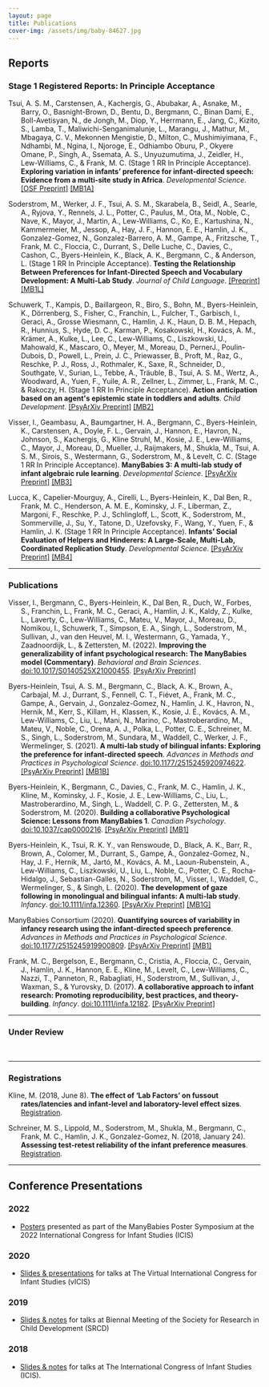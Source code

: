 ```yaml
---
layout: page
title: Publications
cover-img: /assets/img/baby-84627.jpg
---
```


<!---
Within a category, organize alphabetically

To fix:
- ad activities spreadsheet
- open external links in new tab? possible work around with kramdown
--->


## Reports

### Stage 1 Registered Reports: In Principle Acceptance
      
<p style="padding-left: 25px; text-indent: -25px">Tsui, A. S. M., Carstensen, A., Kachergis, G., Abubakar, A., Asnake, M., Barry, O., Basnight-Brown, D., Bentu, D., Bergmann, C., Binan Dami, E., Boll-Avetisyan, N., de Jongh, M., Diop, Y., Herrmann, E., Jang, C., Kizito, S., Lamba, T., Maliwichi-Senganimalunje, L., Marangu, J., Mathur, M., Mbagaya, C. V., Mekonnen Mengistie, D., Milton, C., Mushimiyimana, F., Ndhambi, M., Ngina, I., Njoroge, E., Odhiambo Oburu, P., Okyere Omane, P., Singh, A., Ssemata, A. S., Unyuzumutima, J., Zeidler, H., Lew-Williams, C., & Frank, M. C. (Stage 1 RR In Principle Acceptance). <b>Exploring variation in infants’ preference for infant-directed speech: Evidence from a multi-site study in Africa</b>. <i>Developmental Science</i>. <a href="https://osf.io/fqp4b">[OSF Preprint]</a> <a href="{{site.baseurl}}{% link MB1A.md %}">[MB1A]</a></p>  

<p style="padding-left: 25px; text-indent: -25px">Soderstrom, M., Werker, J. F., Tsui, A. S. M., Skarabela, B., Seidl, A., Searle, A., Ryjova, Y., Rennels, J. L., Potter, C., Paulus, M., Ota, M., Noble, C., Nave, K., Mayor, J., Martin, A., Lew-Williams, C., Ko, E., Kartushina, N., Kammermeier, M., Jessop, A., Hay, J. F., Hannon, E. E., Hamlin, J. K., Gonzalez-Gomez, N., Gonzalez-Barrero, A. M., Gampe, A., Fritzsche, T., Frank, M. C., Floccia, C., Durrant, S., Delle Luche, C., Davies, C., Cashon, C., Byers-Heinlein, K., Black, A. K., Bergmann, C., & Anderson, L. (Stage 1 RR In Principle Acceptance). <b>Testing the Relationship Between Preferences for Infant-Directed Speech and Vocabulary Development: A Multi-Lab Study</b>. <i>Journal of Child Language</i>. <a href="https://docs.google.com/document/d/1CbLIEsJkQUctAW8a0VgW59hNMHGwyzSXkhWSFzlQYFE/edit?usp=sharing">[Preprint]</a> <a href="{{site.baseurl}}{% link MB1L.md %}">[MB1L]</a></p>  

<p style="padding-left: 25px; text-indent: -25px">Schuwerk, T., Kampis, D., Baillargeon, R., Biro, S., Bohn, M., Byers-Heinlein, K., Dörrenberg, S., Fisher, C., Franchin, L., Fulcher, T., Garbisch, I., Geraci, A., Grosse Wiesmann, C., Hamlin, J. K., Haun, D. B. M., Hepach, R., Hunnius, S., Hyde, D. C., Karman, P., Kosakowski, H., Kovács, A. M., Krämer, A., Kulke, L., Lee, C., Lew-Williams, C., Liszkowski, U., Mahowald, K., Mascaro, O., Meyer, M., Moreau, D., PernerJ., Poulin-Dubois, D., Powell, L., Prein, J. C., Priewasser, B., Proft, M., Raz, G., Reschke, P. J., Ross, J., Rothmaler, K., Saxe, R., Schneider, D., Southgate, V., Surian, L., Tebbe, A., Träuble, B., Tsui, A. S. M., Wertz, A., Woodward, A., Yuen, F., Yuile, A. R., Zellner, L., Zimmer, L., Frank, M. C., & Rakoczy, H. (Stage 1 RR In Principle Acceptance). <b>Action anticipation based on an agent's epistemic state in toddlers and adults</b>. <i>Child Development</i>. <a href="https://psyarxiv.com/x4jbm/">[PsyArXiv Preprint]</a> <a href="{{site.baseurl}}{% link MB2.md %}">[MB2]</a></p>

<p style="padding-left: 25px; text-indent: -25px">Visser, I., Geambasu, A., Baumgartner, H. A., Bergmann, C., Byers-Heinlein, K., Carstensen, A., Doyle, F. L., Gervain, J., Hannon, E., Havron, N., Johnson, S., Kachergis, G., Kline Struhl, M., Kosie, J. E., Lew-Williams, C., Mayor, J., Moreau, D., Mueller, J., Raijmakers, M., Shukla, M., Tsui, A. S. M., Sirois, S., Westermann, G., Soderstrom, M., & Levelt, C. C. (Stage 1 RR In Principle Acceptance). <b>ManyBabies 3: A multi-lab study of infant algebraic rule learning</b>. <i>Developmental Science</i>. <a href="https://psyarxiv.com/aex7v/">[PsyArXiv Preprint]</a> <a href="{{site.baseurl}}{% link MB3.md %}">[MB3]</a></p>    

<p style="padding-left: 25px; text-indent: -25px">Lucca, K., Capelier-Mourguy, A., Cirelli, L., Byers-Heinlein, K., Dal Ben, R., Frank, M. C., Henderson, A. M. E., Kominsky, J. F., Liberman, Z., Margoni, F., Reschke, P. J., Schlingloff, L., Scott, K., Soderstrom, M., Sommerville, J., Su, Y., Tatone, D., Uzefovsky, F., Wang, Y., Yuen, F., & Hamlin, J. K. (Stage 1 RR In Principle Acceptance). <b>Infants’ Social Evaluation of Helpers and Hinderers: A Large-Scale, Multi-Lab, Coordinated Replication Study</b>. <i>Developmental Science</i>. <a href="https://psyarxiv.com/qhxkm">[PsyArXiv Preprint]</a> <a href="{{site.baseurl}}{% link MB4.md %}">[MB4]</a></p>  



<!--**[MB3]** Visser, I., Geambasu, A., Baumgartner, H. A., Bergmann, C., Byers-Heinlein, K., Carstensen, A., Doyle, F. L., Gervain, J., Hannon, E., Havron, N., Johnson, S., Kachergis, G., Kline Struhl, M., Kosie, J. E., Lew-Williams, C., Mayor, J., Moreau, D., Mueller, J., Raijmakers, M., Shukla, M., Tsui, A. S. M., Sirois, S., Westermann, G., Soderstrom, M., & Levelt, C. C. (Stage 1 RR In Principle Acceptance). **ManyBabies 3: A multi-lab study of infant algebraic rule learning**. _Developmental Science_. [[PsyArXiv Preprint]](https://psyarxiv.com/aex7v/)

**[MB4]** Lucca, K., Capelier-Mourguy, A., Cirelli, L., Byers-Heinlein, K., Dal Ben, R., Frank, M. C., Henderson, A. M. E., Kominsky, J. F., Liberman, Z., Margoni, F., Reschke, P. J., Schlingloff, L., Scott, K., Soderstrom, M., Sommerville, J., Su, Y., Tatone, D., Uzefovsky, F., Wang, Y., Yuen, F., & Hamlin, J. K. (Stage 1 RR In Principle Acceptance). **Infants’ Social Evaluation of Helpers and Hinderers: A Large-Scale, Multi-Lab, Coordinated Replication Study**. _Developmental Science_. [[PsyArXiv Preprint]](https://psyarxiv.com/qhxkm)

**[MB1A]** Tsui, A. S. M., Carstensen, A., Kachergis, G., Abubakar, A., Asnake, M., Barry, O., Basnight-Brown, D., Bentu, D., Bergmann, C., Binan Dami, E., Boll-Avetisyan, N., de Jongh, M., Diop, Y., Herrmann, E., Jang, C., Kizito, S., Lamba, T., Maliwichi-Senganimalunje, L., Marangu, J., Mathur, M., Mbagaya, C. V., Mekonnen Mengistie, D., Milton, C., Mushimiyimana, F., Ndhambi, M., Ngina, I., Njoroge, E., Odhiambo Oburu, P., Okyere Omane, P., Singh, A., Ssemata, A. S., Unyuzumutima, J., Zeidler, H., Lew-Williams, C., & Frank, M. C. (Stage 1 RR In Principle Acceptance). **Exploring variation in infants’ preference for infant-directed speech: Evidence from a multi-site study in Africa**. _Developmental Science_. [[OSF Preprint]](https://osf.io/fqp4b)

**[MB2]** Schuwerk, T., Kampis, D., Baillargeon, R., Biro, S., Bohn, M., Byers-Heinlein, K., Dörrenberg, S., Fisher, C., Franchin, L., Fulcher, T., Garbisch, I., Geraci, A., Grosse Wiesmann, C., Hamlin, J. K., Haun, D. B. M., Hepach, R., Hunnius, S., Hyde, D. C., Karman, P., Kosakowski, H., Kovács, A. M., Krämer, A., Kulke, L., Lee, C., Lew-Williams, C., Liszkowski, U., Mahowald, K., Mascaro, O., Meyer, M., Moreau, D., PernerJ., Poulin-Dubois, D., Powell, L., Prein, J. C., Priewasser, B., Proft, M., Raz, G., Reschke, P. J., Ross, J., Rothmaler, K., Saxe, R., Schneider, D., Southgate, V., Surian, L., Tebbe, A., Träuble, B., Tsui, A. S. M., Wertz, A., Woodward, A., Yuen, F., Yuile, A. R., Zellner, L., Zimmer, L., Frank, M. C., & Rakoczy, H. (Stage 1 RR In Principle Acceptance). **Action anticipation based on an agent's epistemic state in toddlers and adults**. _Child Development_. [[PsyArXiv Preprint]](https://psyarxiv.com/x4jbm/)

**[MB1L]** Soderstrom, M., Werker, J. F., Tsui, A. S. M., Skarabela, B., Seidl, A., Searle, A., Ryjova, Y., Rennels, J. L., Potter, C., Paulus, M., Ota, M., Noble, C., Nave, K., Mayor, J., Martin, A., Lew-Williams, C., Ko, E., Kartushina, N., Kammermeier, M., Jessop, A., Hay, J. F., Hannon, E. E., Hamlin, J. K., Gonzalez-Gomez, N., Gonzalez-Barrero, A. M., Gampe, A., Fritzsche, T., Frank, M. C., Floccia, C., Durrant, S., Delle Luche, C., Davies, C., Cashon, C., Byers-Heinlein, K., Black, A. K., Bergmann, C., & Anderson, L. (Stage 1 RR In Principle Acceptance). **Testing the Relationship Between Preferences for Infant-Directed Speech and Vocabulary Development: A Multi-Lab Study**. _Journal of Child Language_. [[Preprint]](https://docs.google.com/document/d/1CbLIEsJkQUctAW8a0VgW59hNMHGwyzSXkhWSFzlQYFE/edit?usp=sharing)-->

***
### Publications

<p style="padding-left: 25px; text-indent: -25px">Visser, I., Bergmann, C., Byers-Heinlein, K., Dal Ben, R., Duch, W., Forbes, S., Franchin, L., Frank, M. C., Geraci, A., Hamlin, J. K., Kaldy, Z., Kulke, L., Laverty, C., Lew-Williams, C., Mateu, V., Mayor, J., Moreau, D., Nomikou, I., Schuwerk, T., Simpson, E. A., Singh, L., Soderstrom, M., Sullivan, J., van den Heuvel, M. I., Westermann, G., Yamada, Y., Zaadnoordijk, L., & Zettersten, M. (2022). <b>Improving the generalizability of infant psychological research: The ManyBabies model (Commentary)</b>. <i>Behavioral and Brain Sciences</i>. <a href="https://doi.org/10.1017/S0140525X21000455">doi:10.1017/S0140525X21000455</a>. <a href="https://psyarxiv.com/8vwbf">[PsyArXiv Preprint]</a></p>  

<p style="padding-left: 25px; text-indent: -25px">Byers-Heinlein, Tsui, A. S. M., Bergmann, C., Black, A. K., Brown, A., Carbajal,  M. J., Durrant, S., Fennell, C. T., Fiévet, A.,  Frank, M. C., Gampe, A., Gervain, J., Gonzalez-Gomez, N., Hamlin, J. K., Havron, N., Hernik, M., Kerr, S., Killam, H., Klassen, K., Kosie, J. E., Kovács, A. M., Lew-Williams, C., Liu, L., Mani, N., Marino, C., Mastroberardino, M., Mateu, V., Noble, C., Orena, A. J., Polka, L., Potter, C. E., Schreiner, M. S., Singh, L., Soderstrom, M., Sundara, M., Waddell, C., Werker, J. F., Wermelinger, S. (2021). <b>A multi-lab study of bilingual infants: Exploring the preference for infant-directed speech</b>. <i>Advances in Methods and Practices in Psychological Science</i>. <a href="https://doi.org/10.1177/2515245920974622">doi:10.1177/2515245920974622</a>. <a href="https://psyarxiv.com/sqh9d/">[PsyArXiv Preprint]</a> <a href="{{site.baseurl}}{% link MB1B.md %}">[MB1B]</a></p>  

<p style="padding-left: 25px; text-indent: -25px">Byers-Heinlein, K., Bergmann, C., Davies, C., Frank, M. C., Hamlin, J. K., Kline, M., Kominsky, J. F., Kosie, J. E., Lew-Williams, C., Liu, L., Mastroberardino, M., Singh, L., Waddell, C. P. G., Zettersten, M., & Soderstrom, M. (2020). <b>Building a collaborative Psychological Science: Lessons from ManyBabies 1</b>. <i>Canadian Psychology</i>. <a href="https://doi.org/10.1037/cap0000216">doi:10.1037/cap0000216</a>. <a href="https://psyarxiv.com/dmhk2/">[PsyArXiv Preprint]</a> <a href="{{site.baseurl}}{% link MB1.md %}">[MB1]</a></p> 

<p style="padding-left: 25px; text-indent: -25px">Byers-Heinlein, K., Tsui, R. K. Y., van Renswoude, D., Black, A. K., Barr, R., Brown, A., Colomer, M., Durrant, S., Gampe, A., Gonzalez-Gomez, N., Hay, J. F., Hernik, M., Jartó, M., Kovács, A. M., Laoun-Rubenstein, A., Lew-Williams, C., Liszkowski, U., Liu, L., Noble, C., Potter, C. E., Rocha-Hidalgo, J., Sebastian-Galles, N., Soderstrom, M., Visser, I., Waddell, C., Wermelinger, S., & Singh, L. (2020). <b>The development of gaze following in monolingual and bilingual infants: A multi-lab study</b>. <i>Infancy</i>. <a href="https://doi.org/10.1111/infa.12360">doi:10.1111/infa.12360</a>. <a href="https://doi.org/10.31234/osf.io/sgfhv">[PsyArXiv Preprint]</a> <a href="{{site.baseurl}}{% link MB1G.md %}">[MB1G]</a></p> 

<p style="padding-left: 25px; text-indent: -25px">ManyBabies Consortium (2020). <b>Quantifying sources of variability in infancy research using the infant-directed speech preference</b>. <i>Advances in Methods and Practices in Psychological Science</i>. <a href="https://doi.org/10.1177/2515245919900809">doi:10.1177/2515245919900809</a>. <a href="https://psyarxiv.com/s98ab">[PsyArXiv Preprint]</a> <a href="{{site.baseurl}}{% link MB1.md %}">[MB1]</a></p> 

<p style="padding-left: 25px; text-indent: -25px">Frank, M. C., Bergelson, E., Bergmann, C., Cristia, A., Floccia, C., Gervain, J., Hamlin, J. K., Hannon, E. E., Kline, M., Levelt, C., Lew-Williams, C., Nazzi, T., Panneton, R., Rabagliati, H., Soderstrom, M., Sullivan, J., Waxman, S., & Yurovsky, D. (2017). <b>A collaborative approach to infant research: Promoting reproducibility, best practices, and theory-building</b>. <i>Infancy</i>. <a href="https://doi.org/10.1111/infa.12182">doi:10.1111/infa.12182</a>. <a href="https://osf.io/27b43/">[PsyArXiv Preprint]</a></p> 

<!--[MB General] Visser, I., Bergmann, C., Byers-Heinlein, K., Dal Ben, R., Duch, W., Forbes, S., Franchin, L., Frank, M. C., Geraci, A., Hamlin, J. K., Kaldy, Z., Kulke, L., Laverty, C., Lew-Williams, C., Mateu, V., Mayor, J., Moreau, D., Nomikou, I., Schuwerk, T., Simpson, E. A., Singh, L., Soderstrom, M., Sullivan, J., van den Heuvel, M. I., Westermann, G., Yamada, Y., Zaadnoordijk, L., & Zettersten, M. (2022). **Improving the generalizability of infant psychological research: The ManyBabies model (Commentary)**. _Behavioral and Brain Sciences_. [doi:10.1017/S0140525X21000455](https://doi.org/10.1017/S0140525X21000455) [[PsyArXiv Preprint]](https://psyarxiv.com/8vwbf) 

**[MB1B]** Byers-Heinlein, Tsui, A. S. M., Bergmann, C., Black, A. K., Brown, A., Carbajal,  M. J., Durrant, S., Fennell, C. T., Fiévet, A.,  Frank, M. C., Gampe, A., Gervain, J., Gonzalez-Gomez, N., Hamlin, J. K., Havron, N., Hernik, M., Kerr, S., Killam, H., Klassen, K., Kosie, J. E., Kovács, A. M., Lew-Williams, C., Liu, L., Mani, N., Marino, C., Mastroberardino, M., Mateu, V., Noble, C., Orena, A. J., Polka, L., Potter, C. E., Schreiner, M. S., Singh, L., Soderstrom, M., Sundara, M., Waddell, C., Werker, J. F., Wermelinger, S. (2021). **A multi-lab study of bilingual infants: Exploring the preference for infant-directed speech**. _Advances in Methods and Practices in Psychological Science_. [doi:10.1177/2515245920974622](https://doi.org/10.1177/2515245920974622). [[PsyArXiv PrePrint]](https://psyarxiv.com/sqh9d/)

Byers-Heinlein, K., Bergmann, C., Davies, C., Frank, M. C., Hamlin, J. K., Kline, M., Kominsky, J. F., Kosie, J. E., Lew-Williams, C., Liu, L., Mastroberardino, M., Singh, L., Waddell, C. P. G., Zettersten, M., & Soderstrom, M. (2020). **Building a collaborative Psychological Science: Lessons from ManyBabies 1**. _Canadian Psychology_. [doi:10.1037/cap0000216](https://doi.org/10.1037/cap0000216) [[PsyArXiv PrePrint]](https://psyarxiv.com/dmhk2/)

**[MB1G]** Byers-Heinlein, K., Tsui, R. K. Y., van Renswoude, D., Black, A. K., Barr, R., Brown, A., Colomer, M., Durrant, S., Gampe, A., Gonzalez-Gomez, N., Hay, J. F., Hernik, M., Jartó, M., Kovács, A. M., Laoun-Rubenstein, A., Lew-Williams, C., Liszkowski, U., Liu, L., Noble, C., Potter, C. E., Rocha-Hidalgo, J., Sebastian-Galles, N., Soderstrom, M., Visser, I., Waddell, C., Wermelinger, S., & Singh, L. (2020). **The development of gaze following in monolingual and bilingual infants: A multi-lab study**. _Infancy_. [doi:10.1111/infa.12360](https://doi.org/10.1111/infa.12360) [[PsyArXiv Preprint]](https://doi.org/10.31234/osf.io/sgfhv)

**[MB1]** ManyBabies Consortium (2020). **Quantifying sources of variability in infancy research using the infant-directed speech preference**. _Advances in Methods and Practices in Psychological Science_. [doi:10.1177/2515245919900809](https://doi.org/10.1177/2515245919900809) [[PsyArXiv Preprint]](https://psyarxiv.com/s98ab)

Frank, M. C., Bergelson, E., Bergmann, C., Cristia, A., Floccia, C., Gervain, J., Hamlin, J. K., Hannon, E. E., Kline, M., Levelt, C., Lew-Williams, C., Nazzi, T., Panneton, R., Rabagliati, H., Soderstrom, M., Sullivan, J., Waxman, S., & Yurovsky, D. (2017). **A collaborative approach to infant research: Promoting reproducibility, best practices, and theory-building**. _Infancy_. [doi:10.1111/infa.12182](https://doi.org/10.1111/infa.12182) [[PsyArXiv Preprint]](https://osf.io/27b43/)-->

***
### Under Review

<br>

***
### Registrations

<p style="padding-left: 25px; text-indent: -25px">Kline, M. (2018, June 8). <b>The effect of ‘Lab Factors’ on fussout rates/latencies and infant-level and laboratory-level effect sizes</b>. <a href="https://osf.io/puxbg/">Registration</a>. 

<p style="padding-left: 25px; text-indent: -25px">Schreiner, M. S., Lippold, M., Soderstrom, M., Shukla, M., Bergmann, C., Frank, M. C., Hamlin, J. K., Gonzalez-Gomez, N. (2018, January 24). <b>Assessing test-retest reliability of the infant preference measures</b>. <a href="https://osf.io/v5f8t">Registration</a>. 

<!--Kline, M. (2018, June 8). [The effect of ‘Lab Factors’ on fussout rates/latencies and infant-level and laboratory-level effect sizes](https://osf.io/puxbg/).

Schreiner, M. S., Lippold, M., Soderstrom, M., Shukla, M., Bergmann, C., Frank, M. C., Hamlin, J. K., Gonzalez-Gomez, N. (2018, January 24). [Assessing test-retest reliability of the infant preference measures](https://osf.io/v5f8t). -->


***

<!-- add data from registrations - future -->
## Conference Presentations

### 2022
* [Posters](https://osf.io/c4m3e/) presented as part of the ManyBabies Poster Symposium at the 2022 International Congress for Infant Studies (ICIS)

### 2020

* [Slides & presentations](https://osf.io/t2wgc/) for talks at The Virtual International Congress for Infant Studies (vICIS)

### 2019

* [Slides & notes](https://osf.io/4p9dt/) for talks at Biennal Meeting of the Society for Research in Child Development (SRCD)

### 2018

* [Slides & notes](https://osf.io/5kb3w/) for talks at The International Congress of Infant Studies (ICIS).

